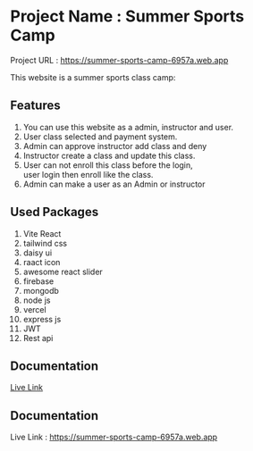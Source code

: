 

# Project Name : Summer Sports Camp
Project URL : https://summer-sports-camp-6957a.web.app

This website is a summer sports class camp: 

## Features
1. You can use this website as a admin, instructor and user.
2. User class selected and payment system.
3. Admin  can approve instructor add class and deny
4. Instructor create a class and update this class.
5. User can not enroll this class before the login,   
user login then enroll like the class.
6. Admin can make a user as an Admin or instructor 


## Used Packages
1. Vite React
2. tailwind css
3. daisy ui
4. raact icon
5. awesome react slider
6. firebase
7. mongodb
8. node js
9. vercel
10. express js
11. JWT
12. Rest api
## Documentation

[Live Link](https://summer-sports-camp-6957a.web.app)




## Documentation

Live Link : https://summer-sports-camp-6957a.web.app

